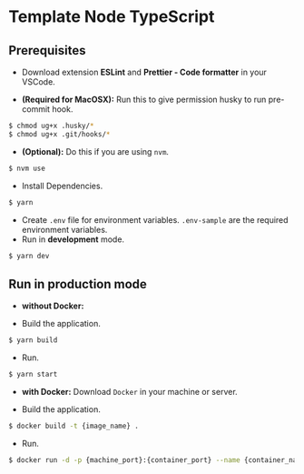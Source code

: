# Template Node TypeScript

## Prerequisites

- Download extension **ESLint** and **Prettier - Code formatter** in your VSCode.

- **(Required for MacOSX):** Run this to give permission husky to run pre-commit hook.

```bash
$ chmod ug+x .husky/*
$ chmod ug+x .git/hooks/*
```

- **(Optional):** Do this if you are using `nvm`.

```bash
$ nvm use
```

- Install Dependencies.

```bash
$ yarn
```

- Create `.env` file for environment variables. `.env-sample` are the required environment variables.
- Run in **development** mode.

```bash
$ yarn dev
```

## Run in production mode

- **without Docker:**

- Build the application.

```bash
$ yarn build
```

- Run.

```bash
$ yarn start
```

- **with Docker:** Download `Docker` in your machine or server.

- Build the application.

```bash
$ docker build -t {image_name} .
```

- Run.

```bash
$ docker run -d -p {machine_port}:{container_port} --name {container_name} {image_name}
```
